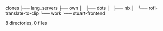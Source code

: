 clones
├── lang_servers
├── own
│   ├── dots
│   ├── nix
│   └── rofi-translate-to-clip
└── work
    └── stuart-frontend

8 directories, 0 files
